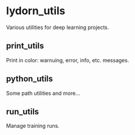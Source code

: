 # lydorn_utils
Various utilities for deep learning projects.

## print_utils

Print in color: warnuing, error, info, etc. messages.

## python_utils

Some path utilities and more...

## run_utils

Manage training runs.


